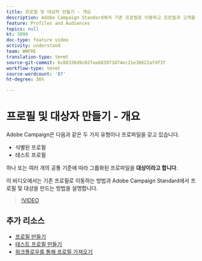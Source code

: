 ```yaml
---
title: 프로필 및 대상자 만들기 - 개요
description: Adobe Campaign Standard에서 기존 프로필로 이동하고 프로필과 고객을 만드는 방법을 알아봅니다.
feature: Profiles and Audiences
topics: null
kt: 3899
doc-type: feature video
activity: understand
team: WWFRE
translation-type: tm+mt
source-git-commit: 6c88336d9c02faa683973d74ec21e38622afdf3f
workflow-type: tm+mt
source-wordcount: '87'
ht-degree: 36%

---
```



# 프로필 및 대상자 만들기 - 개요

Adobe Campaign은 다음과 같은 두 가지 유형이나 프로파일을 갖고 있습니다.

* 식별된 프로필
* 테스트 프로필

하나 또는 여러 개의 공통 기준에 따라 그룹화된 프로파일을 **대상이라고 합니다**.

이 비디오에서는 기존 프로필로 이동하는 방법과 Adobe Campaign Standard에서 프로필 및 대상을 만드는 방법을 설명합니다.

>[!VIDEO](https://video.tv.adobe.com/v/18463/?quality=12)

## 추가 리소스

* [프로필 만들기](/help/profiles-and-audiences/creating-a-profile.md)
* [테스트 프로필 만들기](/help/profiles-and-audiences/test-profiles.md)
* [워크플로우를 통해 프로필 가져오기](/help/managing-processes-and-data/importing-profiles.md)
